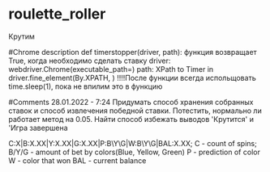 # roulette_roller
Крутим

#Chrome description
def timerstopper(driver, path): функция возвращает True, когда необходимо сделать ставку
driver: webdriver.Chrome(executable_path=<path to driver>)
path: XPath to Timer in driver.fine_element(By.XPATH, <XPath>)
!!!!После функции всегда испольщовать time.sleep(1), пока не впилим это в функцию

#Comments
28.01.2022 - 7:24
    Придумать способ хранения собранных ставок и способ извлечения победной ставки.
Потестить, нормально ли работает метод на 0.05. 
Найти способ избежать выводов 'Крутится' и 'Игра завершена

C:X|B:X.XX|Y:X.XX|G:X.XX|P:B\Y\G|W:B\Y\G|BAL:X.XX;
C - count of spins;
B/Y/G - amount of bet by colors(Blue, Yellow, Green)
P - prediction of color
W - color that won
BAL - current balance
